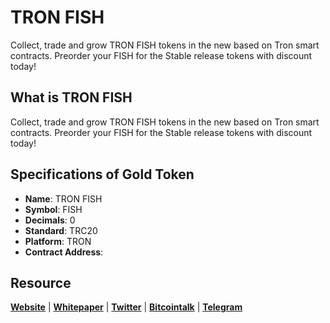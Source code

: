 # TRON FISH
Collect, trade and grow TRON FISH tokens in the new based on Tron smart contracts. Preorder your FISH for the Stable release tokens with discount today!

## What is TRON FISH
Collect, trade and grow TRON FISH tokens in the new based on Tron smart contracts. Preorder your FISH for the Stable release tokens with discount today!

## Specifications of Gold Token
* **Name**: TRON FISH
* **Symbol**: FISH
* **Decimals**: 0
* **Standard**: TRC20
* **Platform**: TRON
* **Contract Address**: 
## Resource
**[Website](https://tronfish.online)** | **[Whitepaper](https://tronfish.online/whitepaper.pdf)** | **[Twitter](https://twitter.com/thetronfish)**  | **[Bitcointalk](https://bitcointalk.org/)** | **[Telegram](https://t.me/thetronfish)**
